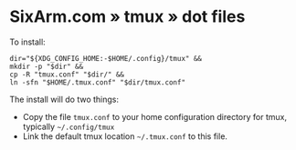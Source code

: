 # SixArm.com » tmux » dot files

To install:

```
dir="${XDG_CONFIG_HOME:-$HOME/.config}/tmux" &&
mkdir -p "$dir" &&
cp -R "tmux.conf" "$dir/" &&
ln -sfn "$HOME/.tmux.conf" "$dir/tmux.conf"
```


The install will do two things:

  * Copy the file `tmux.conf` to your home configuration directory for tmux, typically `~/.config/tmux`
  * Link the default tmux location `~/.tmux.conf` to this file.
